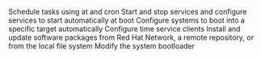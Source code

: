 Schedule tasks using at and cron
Start and stop services and configure services to start automatically at boot
Configure systems to boot into a specific target automatically
Configure time service clients
Install and update software packages from Red Hat Network, a remote repository, or from the local file system
Modify the system bootloader

